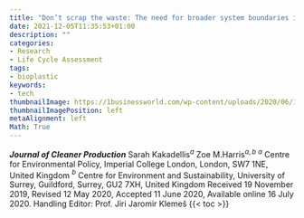 ```yaml
---
title: "Don’t scrap the waste: The need for broader system boundaries in bioplastic food packaging life-cycle assessment – A critical review"
date: 2021-12-05T11:35:53+01:00
description: ""
categories:
- Research
- Life Cycle Assessment
tags:
- bioplastic
keywords:
- tech
thumbnailImage: https://1businessworld.com/wp-content/uploads/2020/06/18/Screen-Shot-2020-06-18-at-4.52.27-PM.png
thumbnailImagePosition: left
metaAlignment: left
Math: True
---
```


<!--more-->
***Journal of Cleaner Production***
Sarah Kakadellis$^a$ Zoe M.Harris$^{a,b}$
$^a$ Centre for Environmental Policy, Imperial College London, London, SW7 1NE, United Kingdom
$^b$ Centre for Environment and Sustainability, University of Surrey, Guildford, Surrey, GU2 7XH, United Kingdom
Received 19 November 2019, Revised 12 May 2020, Accepted 11 June 2020, Available online 16 July 2020.
Handling Editor: Prof. Jiri Jaromir Klemeš
{{< toc >}}
